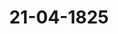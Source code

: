 ---  
schema: default  
title: 21-04-1825  
organization: Team Charlie  
notes: "<p>Description</p><p>Reunte Sizung.

geschehen, Frankfurt den 21. April 1825

In Gegenwart

aller in der achten Sigung Anwesenden.

Dieber hinzugekommen war:

von Seiten Kurhessens: der Kurfürstliche wirkliche Geheime Rath, Herr v. Meyer

von Seiten Danemarke, wegen Holstein und Tauenburg: der Königlich-Di

Geheime Conferenzrath, Herr Graf von Eyben;

von Seiten der Niederlande, wegen des Großherzogthums Luxemburg: der Kön-

Niederländische Generallieutenant, Herr Graf von Grünne;

von Seiten Braunschweigs und Rassau's: der Königlich-Hanndverische Geheime

Herr von Hammerstein;

von Seiten der freien Städte: der Herr Syndicus Dr. Danz.</p><p>§.44</p><p>Lopographie des Rheins, zugleich Fortsetzung des Adreßhandbuchs

das Jahr 1825, von H. Hermann.

Präsidium übergiebt die von dem Generalsecretär der Rheinschiffahris-Contralco

sion zu Mainz, H. Hermann, eingesendete Schrift:

Lopographie des Rheins von seinen Quellen auf dem St. Gotthardsberg

eseinen Mündungen in die Norosee, zugleich Fortsetzung des Acreßhandbuch

Rheinschifffahrts-Verwaltung für das Jahr 1825. Mainz 18250.

und bemerkt, daß derselbe Verfasser schon seine früheren verdienstlichen Werke der

Bundesversammlung überreicht habe.

Hierauf wurde

befa10ssen:

die erwähnte Schrift, welche den Fleiß und den regen Eifer des Verfassers beur

in die Bibliothek abzugeben und demselben den Dank der hohen Versammlung dafin

zubrücken.

Protok. d. d. Bandetvers. XVII 80.</p><p>§.45</p><p>Das Archiv des Oberrheinischen Kreises betreffend.

18 At. s. Bo. 31

Kurhessen. Kurfürstliche Gesandtschaft hätte bei dem Antrage, ven sie in der 4. Si-

zung dieses Jahres zufolge eines erhaltenen Auftrags hinsichtlich des Oberrheinischen Kreis-

uchivs zum Protokoll gegeben habe, nur den Zweck gehabt, die Stadt Hanau von dessen

ängerer Aufbewahrung befreit zu sehen.

Da nun diese Absicht durch das neuerdings geschehene Erbieten der Königlich-Daieri-

chen Regierung, gedachtes Archiv nach Aschaffenburg nehmen und daselbst ferner aufbewahr

en zu wollen, erreicht werde, so finde man Kurhessischer Seits kein Bedenken, diesem

ehiern Antrage beizustimmen, indem die Kosten des Transports der Actenverschläge von

Hanau nach Aschaffenburg wohl nicht bedeutend seyn und in erhebliche Betrachtung kom-

nen könnten.

Großherzöglich- und Herzöglich-Sächsische Häuser. Der Großherzog-

ich-Sachsen-Weimarische und Herzoglich-Sächsische Gesandte ist ermächtigt, für Sachsen-

Beimar und Coburg, welche seiner Höfe allein hierbei betheiligt sind, den von der

trone Baiern geschehenen gefälligen Vorschlag, das Archiv des ehemaligen Oberrheinischen

kreises in Aschaffenburg aufzubewahren, dankbar anzunehmen; für eine vorgängige Acten-

erzeichnung hat er nicht zu stimmen.

Die freien Städte. Der Gesandte ist für Frankfurt beauftragt, sich für die

unahme des in der 6. Sißung dieses Jahres durch die Königlich-Baierische verehrliche

Gesandtschaft gemachten gefälligen Anerbietens zu erklären.</p><p>§.46</p><p>eschwerde des Collegii graduatorum zu Frankfurt a. M., gegen einen Be-

schluß des Senats und der gesetzgebenden Versammlung.

Auf Vortrag des Königlich-Sächsischen Herrn Gesandten von Carlowiz,

lmens der Eingaben-Commission, über die unter Num. 6 d. J. eingetragene Vorstellung

Collegii graduatorum zu Frankfurt a. M., gegen einen Beschluß des Senats und der

sggebenden Versammlung, wonach Juden zur Novocatur gelassen werden sollen, wurde —

Erwägung, daß die ergangene Verordnung auf den Grund des 7. Artikels ver Consti-

pns- Ergänzungsacte von der competenten Behörde und in der vorgeschriebenen Form

sse worden ist — dem Antrage gemäß

be/91ofsen:

daß die Geschwerde abzuweisen sey.</p><p>§.47</p><p>Vorstellung der Vormundschaft der Prinzessin Carolina von Isent

Birstein und der Fürstlich-Isenburgischen Fideicommiß-Von

stration zu Mannheim, Rückstände auf die Roditional-Rente

Rheinoetroi betreffend.

der Großherzöglich- und Herzöglich-Sächsische Herr Gesandte,

von Beust: verliest einen Vortrag der Eingaben-Commission über die Num. 1

dießjährigen Einreichungs-Protokolls erwähnte Vorstellung der Vormundschaft der

zessin Carolina von Isenburg-Birstein und der Fürstlich-Isenburgischen Fidcicommi

ministration zu Mannheim, Rückstände auf die Aoditional-Rente des Rheinoctroi betr

Nachvem der Herr Referent den Inhalt dieser Vorstellung, die Geschichte der!

oetroi-Rente als Entschädigung der Frau Fürstin von Isenburg, gebornen Gräfin

stein, die darüber gepflogene Correspondenz und die rechtlichen Momente, worauf die

derung beruhe, mitgetheilt hatte, führte derselbe die Bitte der reclamirenden Vormun

und Fidricommiß-Administration aus, welche dahin gieng:

die hohe Bundesversammlung wolle den Vollzug des Reichsdeputations-Hauptsch

und des Wiener Compromiß-Urtheils in der Maße verfügen, daß die reclar

respect. rückständigen und laufenden Forderungen provisorisch aus den Octroi-

sämmtlicher fünf deutschen Rheinuferstaaten, oder mindestens, da Preussen schon

großen Theil gewähre, aus denen von Baiern, Hessen, Baden und Rassau ent

würden.

Der Herr Referent äusserte sein Gutachten dahin:

1) wegen des Legitimationspunctes sey dem Dr. Ehrmann aufzugeben, sich

als geschehen, zu legitimiren, da weder der Uebergang der fraglichen Rentforderung a

Prinzessin Carolina von Isenburg-Birstein, noch die Eigenschaft des Freiherrn von

ghingen als Vormund derselben und des von Hertling als Fideicommiß-Administrators n

wiesen sey.

2) In der Hauptsache träten bei Beurtheilung dieser Reclamation, wegen Com,

der hohen Bundesversammlung und materiell, ganz dieselber Rücksichten, wie bei der

4. dießjährigen Sitzung 8. 13 vorgetragenen Angelegenheit des Herrn Grafen Augus

Leiningen-Westerburg jüngerer Linie ein, weßwegen Referent sich lediglich auf die de

gen Aeusserungen beziehe, und den Antrag dabin richte, daß die Herren Gesandten

Preussen, Baiern, Baden, Großberzogthum Hessen und Rassau ersucht werden, der

Bundesversammlung balomöglichst die erforderlichen Aufklärungen zu geben, und didurch zur vollständigen Beurtheilung der Sache in den Stand zu sehen, oder aber die

ich mehr wünschenswerthe Erledigung derselben anzuzeigen.

Sämmtliche Gesandtschaften stimmten dem Herrn Referenten bei und verei-

gten sich zugleich mit dem Vorschlage des Kaiserlich-Königlich präsivirenden Herrn Ge-

noten, den 16. Juni dieses Jahres zur Abgabe der Erklärungen über diese Sache anzu-

gen — und fnachdem durch eine von dem Großherzoglich-Badischen Herrn Gesandten gege-

ne Erläuterung, der Legitimationspunct für erledigt angenommen wurde, erfolgte der

Oeschlup:

daß die Gesandtschaften von Preussen, Baiern, Baden, Großherzogthum

essen und Rassau ersucht werden, der hohen Bundesversammlung bis zum 16. Juni

eses Jahres die erforderlichen Aufklärungen zu geben, und dieselbe dadurch in den Stand

sehen, den Gegenstand vollständig zu beurtheilen, oder aber die Erledigung dieser Ne-

imation selbst anzuzeigen.</p><p>§.48</p><p>eclamation des Grafen August zu Leiningen-Westerburg, jüngerer Ei-

nie, die nicht vollständig bewirkte Auszahlung der ihm zustehenden

Rheinvetroi-Rente betreffend.

(4. Sig s. 13 b. 3.)

Auf Präsidial-Proposition wurde verabredet, daß die in Gemäßheit Beschlus-

vom 17. Februar laufenden Jahres (4. Sitz. S. 13) über die Reclamation des Grafen

Leiningen-Westerburg jüngerer Linie zu erwartenden Erklärungen der Deutschen Rhein-

rstaaten, ebenfalls am 16. Juni dieses Jahres abzugeben seyen.</p><p>§.49</p><p>Bahl einer neuen Eingaben-Commission.

Auf Antrag des Präsidii wurde zur Wahl einer neuen Eingaben-Commission ge-

itten, welche auf die Herren Gesandten

von Königreich Sachsen,

Großherzogthum Hessen,

Holstein und Lauenburg,

den Großherzöglich- und Herzöglich-Sächsischen Häusern und

den freien Städten

Rel.</p><p>§.50</p><p>Einreichungs-Protokoll.

Die Eingaben

Num. 18, eingereicht am 12. dieses Monats, von Dr. Schreiber dahier, um

Verwendung bei den betreffenden Regierungen für möglichste Beschleunig

der Arbeiten bei der zur Regulirung der Westphälischen Angeleg

heiten in Berlin angeordneten Commission.

Rum. 10, einger. am 13. dieses Monats, von Jacob Elemens, Handelsmann das

wiederholte Bitte Namens mehrerer Interessenten um baldige Erledigung

Reichs-Operationscasse Angelegenheiten.

Num. 20, einger. am 21. dieses Monats, von dem Domscholaster v. Boob zu 2I

burg, wiederholtes Gesuch in Betreff der rückständigen Forderungen des ehe

ligen Mainzer Domcapitels an das aufgelöste Großherzogthum Franz

von den Jahren 1813 und 1914.

Num. 21, einger. am 21. dieses Monats, von Schubert zu Bühl, abermaliges

such wegen Auszahlung des Carenz-Guthabens von 150 Fl. und eines 9

ftonsrückstandes von 225 Fl. seines verstorbenen Vaters, des R. K. Geri-

Canzlisten Schubert.

Num. 22, einger. am 21. dieses Monats, von den Boten des vormaligen R. R.

richts zu Weplar, Erneuerung ihrer früheren Gesuche, nebst Bitte, ihnen ei

weilen, bis zur Beendigung dieser Angelegenheit, einen Vorschuß aus der

stentations-Casse bewilligen zu wollen.

wurden an die betreffenden Commissionen verwiesen.

Ueber die übrigen verhandelten Gegenstände wurden zwei Separat-Protokolle

genommen.

Folgen die Unterschriften</p>"  
resources:  
- format: png  
  name: Page37[0-44].png  
  url: ../../Protokolle_BV_17_1825/21-04-1825/Page37[0-44].png  
- format: png  
  name: Page38[45-46].png  
  url: ../../Protokolle_BV_17_1825/21-04-1825/Page38[45-46].png  
- format: png  
  name: Page39[47].png  
  url: ../../Protokolle_BV_17_1825/21-04-1825/Page39[47].png  
- format: png  
  name: Page40[47-48-49].png  
  url: ../../Protokolle_BV_17_1825/21-04-1825/Page40[47-48-49].png  
- format: png  
  name: Page41[50].png  
  url: ../../Protokolle_BV_17_1825/21-04-1825/Page41[50].png  
category:   
  - Protokolle_BV_17_1825  
maintainer: Tao Luo  
maintainer_email: t.luo.21@abdn.ac.uk  
---